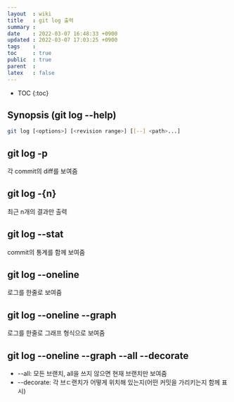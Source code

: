 ```yaml
---
layout  : wiki
title   : git log 출력
summary : 
date    : 2022-03-07 16:48:33 +0900
updated : 2022-03-07 17:03:25 +0900
tags    : 
toc     : true
public  : true
parent  : 
latex   : false
---
```

* TOC
{:toc}

## Synopsis (git log --help)
```sh
git log [<options>] [<revision range>] [[--] <path>...]
```

## git log -p
각 commit의 diff를 보여줌

## git log -{n}
최근 n개의 결과만 출력

## git log --stat
commit의 통계를 함께 보여줌

## git log --oneline
로그를 한줄로 보여줌

## git log --oneline --graph
로그를 한줄로 그래프 형식으로 보여줌

## git log --oneline --graph --all --decorate
- --all: 모든 브랜치, all을 쓰지 않으면 현재 브랜치만 보여줌
- --decorate: 각 브ㄷ랜치가 어떻게 위치해 있는지(어떤 커밋을 가리키는지 함께 표시)

